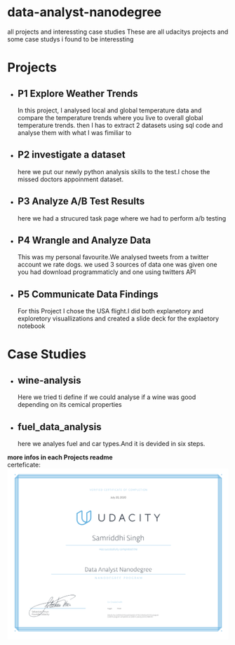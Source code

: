 # data-analyst-nanodegree

all projects and interessting case studies
These are all udacitys projects and some case studys i found to be interessting
<h1>Projects</h1>
<ul>
<li><h2>P1 Explore Weather Trends</h2>
    In this project, I analysed local and global temperature data and compare the temperature trends where you live to overall global temperature trends.
    then I  has to extract 2 datasets using sql code and analyse them with what I was fimiliar to
<li><h2>P2 investigate a dataset</h2>
  here we put our newly python analysis skills to the test.I chose the missed doctors appoinment dataset.
<li><h2>P3 Analyze A/B Test Results</h2>
here we had a strucured task page where we had to perform a/b testing
<li><h2>P4 Wrangle and Analyze Data</h2>
This was my personal favourite.We analysed tweets from a twitter account we rate dogs.
we used 3 sources of data one was given one you had download programmaticly and one using twitters API
<li><h2>P5 Communicate Data Findings</h2>
For this Project I chose the USA flight.I did both explanetory and exploretory visuallizations and created a slide deck for the explaetory notebook
</ul>

<h1>Case Studies</h1>
<ul>
<li> <h2>wine-analysis</h2>
Here we tried ti define if we could analyse if a wine was good depending on its cemical properties
<li><h2>fuel_data_analysis</h2>
here we analyes fuel and car types.And it is devided in six steps.
</ul>
<strong>more infos in each Projects readme</strong><br>
certeficate:<br>
<img
src='certificate.png'
raw=true
alt=“Subject Pronouns”
style=“margin-right: 10px;”
/>
